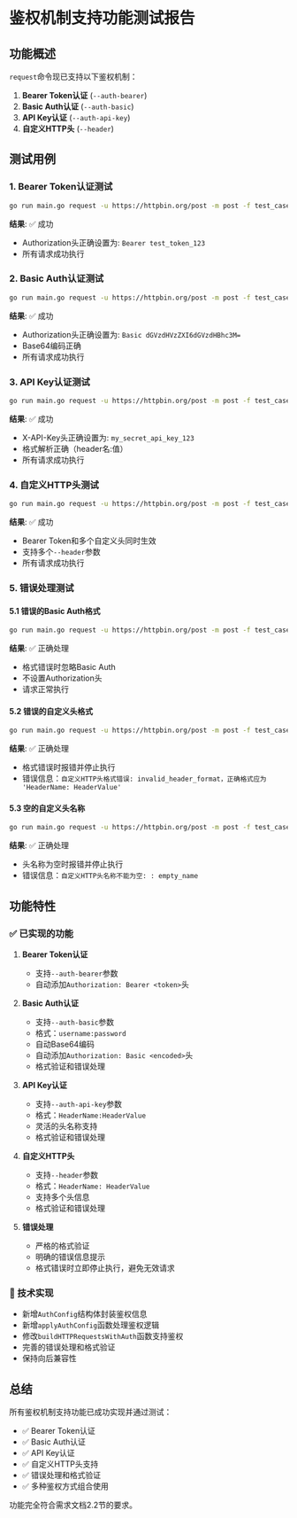 # 鉴权机制支持功能测试报告

## 功能概述

`request`命令现已支持以下鉴权机制：

1. **Bearer Token认证** (`--auth-bearer`)
2. **Basic Auth认证** (`--auth-basic`)
3. **API Key认证** (`--auth-api-key`)
4. **自定义HTTP头** (`--header`)

## 测试用例

### 1. Bearer Token认证测试

```bash
go run main.go request -u https://httpbin.org/post -m post -f test_cases/test_auth_cases.csv --json --auth-bearer "test_token_123" --debug
```

**结果**: ✅ 成功
- Authorization头正确设置为: `Bearer test_token_123`
- 所有请求成功执行

### 2. Basic Auth认证测试

```bash
go run main.go request -u https://httpbin.org/post -m post -f test_cases/test_auth_cases.csv --json --auth-basic "testuser:testpass" --debug
```

**结果**: ✅ 成功
- Authorization头正确设置为: `Basic dGVzdHVzZXI6dGVzdHBhc3M=`
- Base64编码正确
- 所有请求成功执行

### 3. API Key认证测试

```bash
go run main.go request -u https://httpbin.org/post -m post -f test_cases/test_auth_cases.csv --json --auth-api-key "X-API-Key:my_secret_api_key_123" --debug
```

**结果**: ✅ 成功
- X-API-Key头正确设置为: `my_secret_api_key_123`
- 格式解析正确（header名:值）
- 所有请求成功执行

### 4. 自定义HTTP头测试

```bash
go run main.go request -u https://httpbin.org/post -m post -f test_cases/test_auth_cases.csv --json --auth-bearer "token123" --header "X-Custom-Header: custom_value" --header "X-Request-ID: req_001" --debug
```

**结果**: ✅ 成功
- Bearer Token和多个自定义头同时生效
- 支持多个`--header`参数
- 所有请求成功执行

### 5. 错误处理测试

#### 5.1 错误的Basic Auth格式
```bash
go run main.go request -u https://httpbin.org/post -m post -f test_cases/test_auth_cases.csv --json --auth-basic "invalid_format" --debug
```

**结果**: ✅ 正确处理
- 格式错误时忽略Basic Auth
- 不设置Authorization头
- 请求正常执行

#### 5.2 错误的自定义头格式
```bash
go run main.go request -u https://httpbin.org/post -m post -f test_cases/test_auth_cases.csv --json --header "invalid_header_format"
```

**结果**: ✅ 正确处理
- 格式错误时报错并停止执行
- 错误信息：`自定义HTTP头格式错误: invalid_header_format，正确格式应为 'HeaderName: HeaderValue'`

#### 5.3 空的自定义头名称
```bash
go run main.go request -u https://httpbin.org/post -m post -f test_cases/test_auth_cases.csv --json --header ": empty_name"
```

**结果**: ✅ 正确处理
- 头名称为空时报错并停止执行
- 错误信息：`自定义HTTP头名称不能为空: : empty_name`

## 功能特性

### ✅ 已实现的功能

1. **Bearer Token认证**
   - 支持`--auth-bearer`参数
   - 自动添加`Authorization: Bearer <token>`头

2. **Basic Auth认证**
   - 支持`--auth-basic`参数
   - 格式：`username:password`
   - 自动Base64编码
   - 自动添加`Authorization: Basic <encoded>`头
   - 格式验证和错误处理

3. **API Key认证**
   - 支持`--auth-api-key`参数
   - 格式：`HeaderName:HeaderValue`
   - 灵活的头名称支持
   - 格式验证和错误处理

4. **自定义HTTP头**
   - 支持`--header`参数
   - 格式：`HeaderName: HeaderValue`
   - 支持多个头信息
   - 格式验证和错误处理

5. **错误处理**
   - 严格的格式验证
   - 明确的错误信息提示
   - 格式错误时立即停止执行，避免无效请求

### 🔧 技术实现

- 新增`AuthConfig`结构体封装鉴权信息
- 新增`applyAuthConfig`函数处理鉴权逻辑
- 修改`buildHTTPRequestsWithAuth`函数支持鉴权
- 完善的错误处理和格式验证
- 保持向后兼容性

## 总结

所有鉴权机制支持功能已成功实现并通过测试：

- ✅ Bearer Token认证
- ✅ Basic Auth认证
- ✅ API Key认证
- ✅ 自定义HTTP头支持
- ✅ 错误处理和格式验证
- ✅ 多种鉴权方式组合使用

功能完全符合需求文档2.2节的要求。